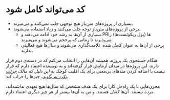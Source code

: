 # کد می‌تواند کامل شود

* بسیاری از پروژه‌های متن‌باز هیچ توجهی جلب نمی‌کنند و می‌میرند.
* برخی از پروژه‌های متن‌باز توجه جلب می‌کنند و زیاد استفاده می‌شوند.
  * بسیاری از آن‌ها به رشد خود ادامه می‌دهند و PRها (پول ریکوئست‌ها) را می‌پذیرند تا زمانی که پرحجم می‌شوند و می‌میرند.
  * برخی از آن‌ها به عنوان _کامل شده_ علامت‌گذاری می‌شوند و سال‌ها هیچ فعالیتی ندارند.

هنگام جستجوی یک پروژه، همیشه آن‌هایی را انتخاب می‌کنم که در دسته‌ی دوم قرار دارند. این پروژه‌ها در میدان آزمایش قرار گرفته‌اند و به نویسنده اعتماد دارم که قرار نیست با اضافه کردن متدهای بی‌معنی برای یک اقلیت کوچک _به این دلیل که مالک [جرئت نکرد نه بگوید](https://github.com/dev-ir/How-to-be-a-great-programmer/blob/master/say-no.md)_، چیزها را خراب کند.

مخزن‌هایی با یک راه‌حل کارا برای یک هدف مشخص که سال‌ها هیچ تعهدی نداشته‌اند، _مرده_ نیستند. آن‌ها _کامل_ هستند. و من به آن‌ها بیشتر از هر چیز دیگری اعتماد دارم.